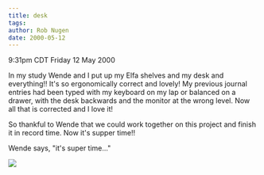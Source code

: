 ```yaml
---
title: desk
tags: 
author: Rob Nugen
date: 2000-05-12
---
```


<title>Desk desk desk!!</title>
<p class=date>9:31pm CDT Friday 12 May 2000</p>

<p>In my study Wende and I put up my Elfa shelves and my desk and
everything!!  It's so ergonomically correct and lovely!  My previous
journal entries had been typed with my keyboard on my lap or balanced
on a drawer, with the desk backwards and the monitor at the wrong
level.  Now all that is corrected and I love it!

<p>So thankful to Wende that we could work together on this project
and finish it in record time.  Now it's supper time!!

<p>Wende says, "it's super time..."

<p><img src='/images/rob/wL-ROB.gif'>

